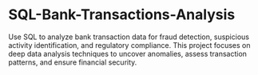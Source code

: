 # SQL-Bank-Transactions-Analysis
Use SQL to analyze bank transaction data for fraud detection, suspicious activity identification, and regulatory compliance. This project focuses on deep data analysis techniques to uncover anomalies, assess transaction patterns, and ensure financial security.
